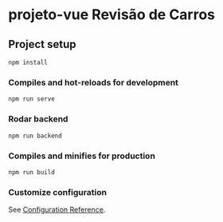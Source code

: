 # projeto-vue Revisão de Carros

## Project setup
```
npm install
```

### Compiles and hot-reloads for development
```
npm run serve
```

### Rodar backend
```
npm run backend

```

### Compiles and minifies for production
```
npm run build
```

### Customize configuration
See [Configuration Reference](https://cli.vuejs.org/config/).
